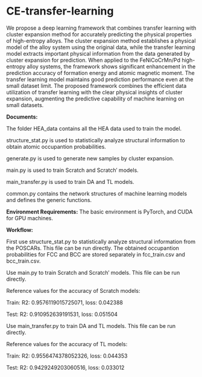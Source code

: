 # CE-transfer-learning
We propose a deep learning framework that combines transfer learning with cluster expansion method for accurately predicting the physical properties of high-entropy alloys. The cluster expansion method establishes a physical model of the alloy system using the original data, while the transfer learning model extracts important physical information from the data generated by cluster expansion for prediction. When applied to the FeNiCoCrMn/Pd high-entropy alloy systems, the framework shows significant enhancement in the prediction accuracy of formation energy and atomic magnetic moment. The transfer learning model maintains good prediction performance even at the small dataset limit. The proposed framework combines the efficient data utilization of transfer learning with the clear physical insights of cluster expansion, augmenting the predictive capability of machine learning on small datasets.

**Documents:** 

The folder HEA_data contains all the HEA data used to train the model.

structure_stat.py is used to statistically analyze structural information to obtain atomic occupantion probabilities. 

generate.py is used to generate new samples by cluster expansion.

main.py is used to train Scratch and Scratch′ models.

main_transfer.py is used to train DA and TL models.

common.py contains the network structures of machine learning models and defines the generic functions.

**Environment Requirements:**
The basic environment is PyTorch, and CUDA for GPU machines.

**Workflow:**

First use structure_stat.py to statistically analyze structural information from the POSCARs. This file can be run directly. The obtained occupantion probabilities for FCC and BCC are stored separately in fcc_train.csv and bcc_train.csv.

Use main.py to train Scratch and Scratch′ models. This file can be run directly.

Reference values for the accuracy of Scratch models: 

Train: R2: 0.9576119015725071, loss: 0.042388

Test: R2: 0.910952639191531, loss: 0.051504

Use main_transfer.py to train DA and TL models. This file can be run directly.

Reference values for the accuracy of TL models:

Train: R2: 0.9556474378052326, loss: 0.044353

Test: R2: 0.9429249203060516, loss: 0.033012
